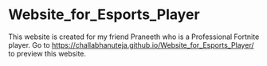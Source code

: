 # Website_for_Esports_Player
This website is created for my friend Praneeth who is a Professional Fortnite player.
Go to https://challabhanuteja.github.io/Website_for_Esports_Player/ to preview this website.
